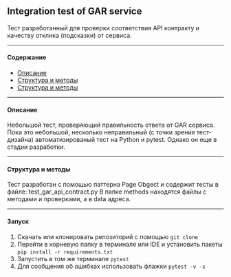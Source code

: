 ## Integration test of GAR service
Тест разработанный для проверки соответствия API контракту и качеству отклика (подсказки) от сервиса.
***
#### Содержание
* [Описание](#Описание)
* [Структура и методы](#Структура-и-методы)  
* [Структура и методы](#Структура-и-методы)  
***
#### Описание
Небольшой тест, проверяющий правильность ответа от GAR сервиса. Пока это небольшой, несколько 
неправильный (с точки зрения тест-дизайна)
автоматизированый тест на Python и pytest. Однако он еще в стадии разработки. 
***
#### Структура и методы 
Тест разработан с помощью паттерна Page Obgect и содержит тесты в файле: test_gar_api_contract.py
В папке methods находятся файлы с методами и проверками, а в data адреса.
***
#### Запуск
1. Скачать или клонировать репозиторий с помощью ```git clone```
2. Перейти в корневую папку в терминале или IDE и установить пакеты ```pip install -r requirements.txt```
3. Запустить в том же терминале ```pytest```
4. Для сообщения об ошибках использовать флажки ```pytest -v -s```